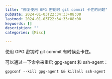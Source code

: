 ```yaml
---
title: "修复使用 GPG 密钥时 git commit 卡住的问题"
pubDate: 2024-01-03T22:34:33+08:00
lastmod: 2024-01-03T22:34:33+08:00
keywords: []
description: ""
categories: [Misc]

---
```


<!--more-->

使用 GPG 密钥时 git commit 有时候会卡住。

可以通过一下命令来重启 gpg-agent 和 ssh-agent：

```shell
gpgconf --kill gpg-agent && killall ssh-agent
```
